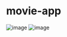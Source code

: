 # movie-app

![image](https://user-images.githubusercontent.com/55327081/231896011-0c67f613-e983-4634-b243-aad552e7b55c.png)
![image](https://user-images.githubusercontent.com/55327081/231896091-70410db2-ee29-440e-8436-eb910663823e.png)
